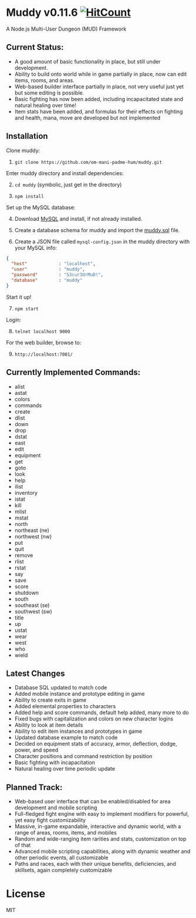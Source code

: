 # Muddy v0.11.6 [![HitCount](http://hits.dwyl.com/om-mani-padme-hum/muddy.svg)](http://hits.dwyl.com/om-mani-padme-hum/muddy)

A Node.js Multi-User Dungeon (MUD) Framework

## Current Status:

* A good amount of basic functionality in place, but still under development.  
* Ability to build onto world while in game partially in place, now can edit items, rooms, and areas.  
* Web-based builder interface partially in place, not very useful just yet but some editing is possible.
* Basic fighting has now been added, including incapacitated state and natural healing over time!
* Item stats have been added, and formulas for their effects on fighting and health, mana, move are developed but not implemented

## Installation 

Clone muddy:

1. `git clone https://github.com/om-mani-padme-hum/muddy.git`

Enter muddy directory and install dependencies:

2. `cd muddy` (symbolic, just get in the directory)

3. `npm install`

Set up the MySQL database:

4. Download [MySQL](https://www.mysql.com/downloads/) and install, if not already installed.

5. Create a database schema for muddy and import the [muddy.sql](https://github.com/om-mani-padme-hum/muddy/blob/master/muddy.sql) file.  

6. Create a JSON file called `mysql-config.json` in the muddy directory with your MySQL info:

```json
{
  "host"            : "localhost",
  "user"            : "muddy",
  "password"        : "S3cur3UrMuD!",
  "database"        : "muddy"
}
```

Start it up!

7. `npm start`

Login:

8. `telnet localhost 9000`

For the web builder, browse to:

9. `http://localhost:7001/`
 
## Currently Implemented Commands:

* alist
* astat
* colors
* commands
* create
* dlist
* down
* drop
* dstat
* east
* edit
* equipment
* get
* goto
* look
* help
* ilist
* inventory
* istat
* kill
* mlist
* mstat
* north
* northeast (ne)
* northwest (nw)
* put
* quit
* remove
* rlist
* rstat
* say
* save
* score
* shutdown
* south
* southeast (se)
* southwest (sw)
* title
* up
* ustat
* wear
* west
* who
* wield

## Latest Changes

* Database SQL updated to match code
* Added mobile instance and prototype editing in game
* Ability to create exits in game
* Added elemental properties to characters
* Added help and score commands, default help added, many more to do
* Fixed bugs with capitalization and colors on new character logins
* Ability to look at item details
* Ability to edit item instances and prototypes in game
* Updated database example to match code
* Decided on equipment stats of accuracy, armor, deflection, dodge, power, and speed
* Character positions and command restriction by position
* Basic fighting with incapacitation
* Natural healing over time periodic update

## Planned Track:

* Web-based user interface that can be enabled/disabled for area development and mobile scripting
* Full-fledged fight engine with easy to implement modifiers for powerful, yet easy fight customizability
* Massive, in-game expandable, interactive and dynamic world, with a range of areas, rooms, items, and mobiles
* Random and wide-ranging item rarities and stats, customization on top of that
* Advanced mobile scripting capabilities, along with dynamic weather and other periodic events, all customizable
* Paths and races, each with their unique benefits, deficiencies, and skillsets, again completely customizable

# License

MIT
